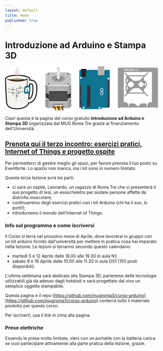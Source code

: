 ```yaml
---
layout: default
title: Home
published: true
---
```





# Introduzione ad Arduino e Stampa 3D
![mug_arduino_stampa3d](images/header_introduzione.png "Mug StepperMotor Arduino Stampa3D")

Ciao! questa è la pagina del corso gratuito **Introduzione ad Arduino e Stampa 3D** organizzata dal MUG Roma Tre grazie al finanziamento dell'Università.

## [Prenota qui il terzo incontro: esercizi pratici, Internet of Things e progetto ospite](https://www.eventbrite.it/e/biglietti-introduzione-ad-arduino-e-alla-stampa-3d-terza-lezione-24442999670)

Per permetterci di gestire meglio gli spazi, per favore prenota il tuo posto su Eventbrite. Lo spazio non manca, ma i kit sono in numero limitato. 

Questa terza lezione avrà tre parti:

* ci sarà un ospite, Leonardo, un ragazzo di Roma Tre che ci presenterà il suo progetto di tesi, un esoscheletro per aiutare persone affette da distrofia muscolare;
* continueremo degli esercizi pratici con i kit Arduino (chi ha il suo, lo porti!);
* introdurremo il mondo dell'Internet of Things.


### Info sul programma e come iscriversi

Il Corso si terrà nel prossimo mese di Aprile, dove lavorerai in gruppo con un kit arduino fornito dall'università per mettere in pratica cosa hai imparato nella lezione. 
Le lezioni si terranno secondo questo calendario:

* martedì 5 e 12 Aprile dalle 18.00 alle 19.30 in aula N1;
* sabato 9 e 16 Aprile dalle 10.00 alle 11.30 in aula DS1 (150 posti disponibili). 

L'ultima settimana sarà dedicata alla Stampa 3D, parleremo delle tecnologie utilizzabili già da adesso dagli hobbisti e sarà progettato dal vivo un semplice oggetto stampabile.


Questa pagina e il repo [https://github.com/mugroma3/corso-arduino](https://github.com/mugroma3/corso-arduino) conterrà tutto il materiale prodotto per questo corso.

Per iscriverti, usa il link in cima alla pagina.

### Prese elettriche

Essendo le prese molto limitate, vieni con un portatile con la batteria carica se vuoi partecipare attivamente alla parte pratica della lezione, grazie.
